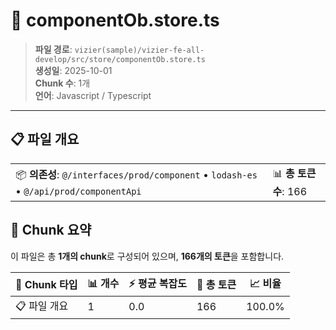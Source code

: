 # 📄 componentOb.store.ts

> **파일 경로**: `vizier(sample)/vizier-fe-all-develop/src/store/componentOb.store.ts`  
> **생성일**: 2025-10-01  
> **Chunk 수**: 1개  
> **언어**: Javascript / Typescript
---





## 📋 파일 개요

| | |
|--|--|
| 📦 **의존성**: `@/interfaces/prod/component` • `lodash-es` • `@/api/prod/componentApi` | 📊 **총 토큰 수**: 166 |






## 🧩 Chunk 요약

이 파일은 총 **1개의 chunk**로 구성되어 있으며, **166개의 토큰**을 포함합니다.

| 🧩 Chunk 타입 | 📊 개수 | ⚡ 평균 복잡도 | 📝 총 토큰 | 📈 비율 |
|---------------|--------|-------------|----------|--------|
| 📋 파일 개요 | 1 | 0.0 | 166 | 100.0% |

